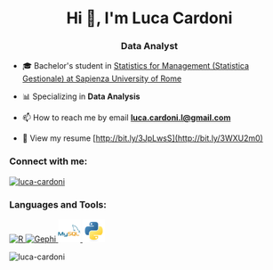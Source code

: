 <h1 align="center">Hi 👋, I'm Luca Cardoni</h1>
<h3 align="center">Data Analyst</h3>

- 🎓 Bachelor's student in [Statistics for Management (Statistica Gestionale) at Sapienza University of Rome](http://bit.ly/4hqWTgL)

- 📊 Specializing in **Data Analysis**

- 📫 How to reach me by email **luca.cardoni.l@gmail.com**

- 📄 View my resume [http://bit.ly/3JpLwsS](http://bit.ly/3WXU2m0)

<h3 align="left">Connect with me:</h3>
<p align="left">
<a href="https://linkedin.com/in/luca-cardoni" target="blank"><img align="center" src="https://raw.githubusercontent.com/rahuldkjain/github-profile-readme-generator/master/src/images/icons/Social/linked-in-alt.svg" alt="luca-cardoni" height="30" width="40" /></a>
</p>


<h3 align="left">Languages and Tools:</h3>

<p align="left"> <a href="https://www.r-project.org/" target="_blank" rel="noreferrer"> <img src="https://www.r-project.org/logo/Rlogo.svg" alt="R" width="40" height="40"/> </a>
  <a href="https://gephi.org/" target="_blank" rel="noreferrer"> <img src="https://gephi.org/gephi-logo.svg" alt="Gephi" width="40" height="40"/> </a>
  <a href="https://www.mysql.com/" target="_blank" rel="noreferrer"> <img src="https://raw.githubusercontent.com/devicons/devicon/master/icons/mysql/mysql-original-wordmark.svg" alt="MySQL" width="40" height="40"/> </a>
  <a href="https://www.python.org" target="_blank" rel="noreferrer"> <img src="https://raw.githubusercontent.com/devicons/devicon/master/icons/python/python-original.svg" alt="Python" width="40" height="40"/> </a> </p>

<p><img align="center" src="https://github-readme-stats.vercel.app/api/top-langs?username=luca-cardoni&show_icons=true&theme=dark&locale=en&layout=compact" alt="luca-cardoni" /></p>
